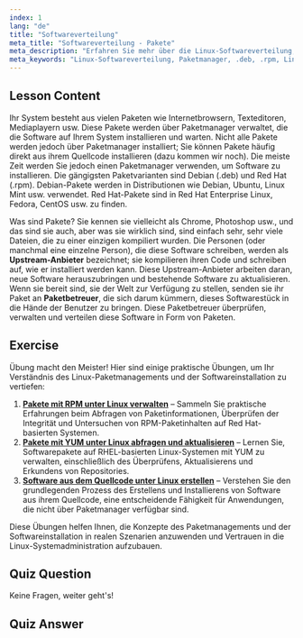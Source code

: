 ```yaml
---
index: 1
lang: "de"
title: "Softwareverteilung"
meta_title: "Softwareverteilung - Pakete"
meta_description: "Erfahren Sie mehr über die Linux-Softwareverteilung, Paketmanager und Pakettypen wie .deb und .rpm. Verstehen Sie, wie Software auf Linux-Systemen verwaltet wird."
meta_keywords: "Linux-Softwareverteilung, Paketmanager, .deb, .rpm, Linux-Pakete, Linux für Anfänger, Linux-Tutorial, Softwareinstallation"
---
```


## Lesson Content

Ihr System besteht aus vielen Paketen wie Internetbrowsern, Texteditoren, Mediaplayern usw. Diese Pakete werden über Paketmanager verwaltet, die die Software auf Ihrem System installieren und warten. Nicht alle Pakete werden jedoch über Paketmanager installiert; Sie können Pakete häufig direkt aus ihrem Quellcode installieren (dazu kommen wir noch). Die meiste Zeit werden Sie jedoch einen Paketmanager verwenden, um Software zu installieren. Die gängigsten Paketvarianten sind Debian (.deb) und Red Hat (.rpm). Debian-Pakete werden in Distributionen wie Debian, Ubuntu, Linux Mint usw. verwendet. Red Hat-Pakete sind in Red Hat Enterprise Linux, Fedora, CentOS usw. zu finden.

Was sind Pakete? Sie kennen sie vielleicht als Chrome, Photoshop usw., und das sind sie auch, aber was sie wirklich sind, sind einfach sehr, sehr viele Dateien, die zu einer einzigen kompiliert wurden. Die Personen (oder manchmal eine einzelne Person), die diese Software schreiben, werden als **Upstream-Anbieter** bezeichnet; sie kompilieren ihren Code und schreiben auf, wie er installiert werden kann. Diese Upstream-Anbieter arbeiten daran, neue Software herauszubringen und bestehende Software zu aktualisieren. Wenn sie bereit sind, sie der Welt zur Verfügung zu stellen, senden sie ihr Paket an **Paketbetreuer**, die sich darum kümmern, dieses Softwarestück in die Hände der Benutzer zu bringen. Diese Paketbetreuer überprüfen, verwalten und verteilen diese Software in Form von Paketen.

## Exercise

Übung macht den Meister! Hier sind einige praktische Übungen, um Ihr Verständnis des Linux-Paketmanagements und der Softwareinstallation zu vertiefen:

1. **[Pakete mit RPM unter Linux verwalten](https://labex.io/de/labs/rhel-managing-packages-with-rpm-in-linux-590868)** – Sammeln Sie praktische Erfahrungen beim Abfragen von Paketinformationen, Überprüfen der Integrität und Untersuchen von RPM-Paketinhalten auf Red Hat-basierten Systemen.
2. **[Pakete mit YUM unter Linux abfragen und aktualisieren](https://labex.io/de/labs/rhel-query-and-update-packages-with-yum-in-linux-590869)** – Lernen Sie, Softwarepakete auf RHEL-basierten Linux-Systemen mit YUM zu verwalten, einschließlich des Überprüfens, Aktualisierens und Erkundens von Repositories.
3. **[Software aus dem Quellcode unter Linux erstellen](https://labex.io/de/labs/comptia-build-software-from-source-code-in-linux-590853)** – Verstehen Sie den grundlegenden Prozess des Erstellens und Installierens von Software aus ihrem Quellcode, eine entscheidende Fähigkeit für Anwendungen, die nicht über Paketmanager verfügbar sind.

Diese Übungen helfen Ihnen, die Konzepte des Paketmanagements und der Softwareinstallation in realen Szenarien anzuwenden und Vertrauen in die Linux-Systemadministration aufzubauen.

## Quiz Question

Keine Fragen, weiter geht's!

## Quiz Answer
